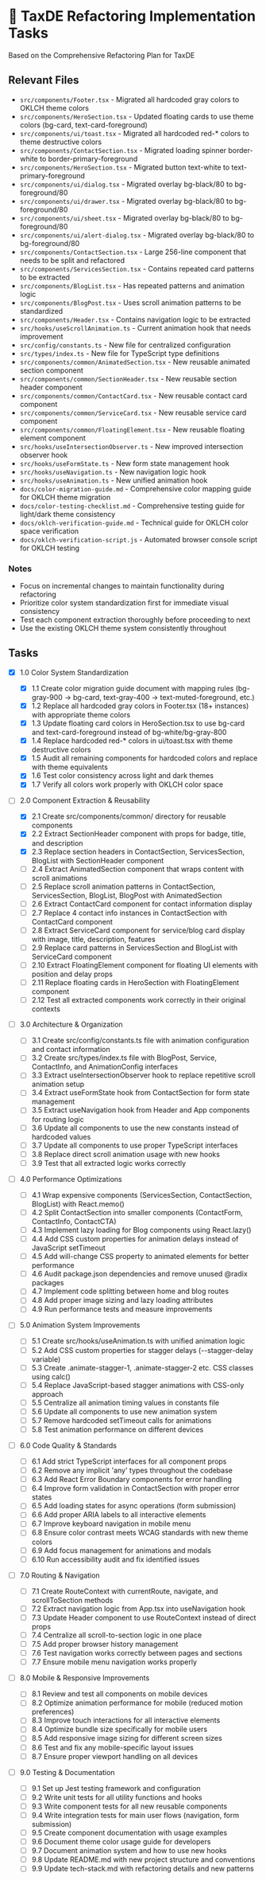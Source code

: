# 🔧 TaxDE Refactoring Implementation Tasks

Based on the Comprehensive Refactoring Plan for TaxDE

## Relevant Files

- `src/components/Footer.tsx` - Migrated all hardcoded gray colors to OKLCH theme colors
- `src/components/HeroSection.tsx` - Updated floating cards to use theme colors (bg-card, text-card-foreground)
- `src/components/ui/toast.tsx` - Migrated all hardcoded red-\* colors to theme destructive colors
- `src/components/ContactSection.tsx` - Migrated loading spinner border-white to border-primary-foreground
- `src/components/HeroSection.tsx` - Migrated button text-white to text-primary-foreground
- `src/components/ui/dialog.tsx` - Migrated overlay bg-black/80 to bg-foreground/80
- `src/components/ui/drawer.tsx` - Migrated overlay bg-black/80 to bg-foreground/80
- `src/components/ui/sheet.tsx` - Migrated overlay bg-black/80 to bg-foreground/80
- `src/components/ui/alert-dialog.tsx` - Migrated overlay bg-black/80 to bg-foreground/80
- `src/components/ContactSection.tsx` - Large 256-line component that needs to be split and refactored
- `src/components/ServicesSection.tsx` - Contains repeated card patterns to be extracted
- `src/components/BlogList.tsx` - Has repeated patterns and animation logic
- `src/components/BlogPost.tsx` - Uses scroll animation patterns to be standardized
- `src/components/Header.tsx` - Contains navigation logic to be extracted
- `src/hooks/useScrollAnimation.ts` - Current animation hook that needs improvement
- `src/config/constants.ts` - New file for centralized configuration
- `src/types/index.ts` - New file for TypeScript type definitions
- `src/components/common/AnimatedSection.tsx` - New reusable animated section component
- `src/components/common/SectionHeader.tsx` - New reusable section header component
- `src/components/common/ContactCard.tsx` - New reusable contact card component
- `src/components/common/ServiceCard.tsx` - New reusable service card component
- `src/components/common/FloatingElement.tsx` - New reusable floating element component
- `src/hooks/useIntersectionObserver.ts` - New improved intersection observer hook
- `src/hooks/useFormState.ts` - New form state management hook
- `src/hooks/useNavigation.ts` - New navigation logic hook
- `src/hooks/useAnimation.ts` - New unified animation hook
- `docs/color-migration-guide.md` - Comprehensive color mapping guide for OKLCH theme migration
- `docs/color-testing-checklist.md` - Comprehensive testing guide for light/dark theme consistency
- `docs/oklch-verification-guide.md` - Technical guide for OKLCH color space verification
- `docs/oklch-verification-script.js` - Automated browser console script for OKLCH testing

### Notes

- Focus on incremental changes to maintain functionality during refactoring
- Prioritize color system standardization first for immediate visual consistency
- Test each component extraction thoroughly before proceeding to next
- Use the existing OKLCH theme system consistently throughout

## Tasks

- [x] 1.0 Color System Standardization

  - [x] 1.1 Create color migration guide document with mapping rules (bg-gray-900 → bg-card, text-gray-400 → text-muted-foreground, etc.)
  - [x] 1.2 Replace all hardcoded gray colors in Footer.tsx (18+ instances) with appropriate theme colors
  - [x] 1.3 Update floating card colors in HeroSection.tsx to use bg-card and text-card-foreground instead of bg-white/bg-gray-800
  - [x] 1.4 Replace hardcoded red-\* colors in ui/toast.tsx with theme destructive colors
  - [x] 1.5 Audit all remaining components for hardcoded colors and replace with theme equivalents
  - [x] 1.6 Test color consistency across light and dark themes
  - [x] 1.7 Verify all colors work properly with OKLCH color space

- [ ] 2.0 Component Extraction & Reusability

  - [x] 2.1 Create src/components/common/ directory for reusable components
  - [x] 2.2 Extract SectionHeader component with props for badge, title, and description
  - [x] 2.3 Replace section headers in ContactSection, ServicesSection, BlogList with SectionHeader component
  - [ ] 2.4 Extract AnimatedSection component that wraps content with scroll animations
  - [ ] 2.5 Replace scroll animation patterns in ContactSection, ServicesSection, BlogList, BlogPost with AnimatedSection
  - [ ] 2.6 Extract ContactCard component for contact information display
  - [ ] 2.7 Replace 4 contact info instances in ContactSection with ContactCard component
  - [ ] 2.8 Extract ServiceCard component for service/blog card display with image, title, description, features
  - [ ] 2.9 Replace card patterns in ServicesSection and BlogList with ServiceCard component
  - [ ] 2.10 Extract FloatingElement component for floating UI elements with position and delay props
  - [ ] 2.11 Replace floating cards in HeroSection with FloatingElement component
  - [ ] 2.12 Test all extracted components work correctly in their original contexts

- [ ] 3.0 Architecture & Organization

  - [ ] 3.1 Create src/config/constants.ts file with animation configuration and contact information
  - [ ] 3.2 Create src/types/index.ts file with BlogPost, Service, ContactInfo, and AnimationConfig interfaces
  - [ ] 3.3 Extract useIntersectionObserver hook to replace repetitive scroll animation setup
  - [ ] 3.4 Extract useFormState hook from ContactSection for form state management
  - [ ] 3.5 Extract useNavigation hook from Header and App components for routing logic
  - [ ] 3.6 Update all components to use the new constants instead of hardcoded values
  - [ ] 3.7 Update all components to use proper TypeScript interfaces
  - [ ] 3.8 Replace direct scroll animation usage with new hooks
  - [ ] 3.9 Test that all extracted logic works correctly

- [ ] 4.0 Performance Optimizations

  - [ ] 4.1 Wrap expensive components (ServicesSection, ContactSection, BlogList) with React.memo()
  - [ ] 4.2 Split ContactSection into smaller components (ContactForm, ContactInfo, ContactCTA)
  - [ ] 4.3 Implement lazy loading for Blog components using React.lazy()
  - [ ] 4.4 Add CSS custom properties for animation delays instead of JavaScript setTimeout
  - [ ] 4.5 Add will-change CSS property to animated elements for better performance
  - [ ] 4.6 Audit package.json dependencies and remove unused @radix packages
  - [ ] 4.7 Implement code splitting between home and blog routes
  - [ ] 4.8 Add proper image sizing and lazy loading attributes
  - [ ] 4.9 Run performance tests and measure improvements

- [ ] 5.0 Animation System Improvements

  - [ ] 5.1 Create src/hooks/useAnimation.ts with unified animation logic
  - [ ] 5.2 Add CSS custom properties for stagger delays (--stagger-delay variable)
  - [ ] 5.3 Create .animate-stagger-1, .animate-stagger-2 etc. CSS classes using calc()
  - [ ] 5.4 Replace JavaScript-based stagger animations with CSS-only approach
  - [ ] 5.5 Centralize all animation timing values in constants file
  - [ ] 5.6 Update all components to use new animation system
  - [ ] 5.7 Remove hardcoded setTimeout calls for animations
  - [ ] 5.8 Test animation performance on different devices

- [ ] 6.0 Code Quality & Standards

  - [ ] 6.1 Add strict TypeScript interfaces for all component props
  - [ ] 6.2 Remove any implicit 'any' types throughout the codebase
  - [ ] 6.3 Add React Error Boundary components for error handling
  - [ ] 6.4 Improve form validation in ContactSection with proper error states
  - [ ] 6.5 Add loading states for async operations (form submission)
  - [ ] 6.6 Add proper ARIA labels to all interactive elements
  - [ ] 6.7 Improve keyboard navigation in mobile menu
  - [ ] 6.8 Ensure color contrast meets WCAG standards with new theme colors
  - [ ] 6.9 Add focus management for animations and modals
  - [ ] 6.10 Run accessibility audit and fix identified issues

- [ ] 7.0 Routing & Navigation

  - [ ] 7.1 Create RouteContext with currentRoute, navigate, and scrollToSection methods
  - [ ] 7.2 Extract navigation logic from App.tsx into useNavigation hook
  - [ ] 7.3 Update Header component to use RouteContext instead of direct props
  - [ ] 7.4 Centralize all scroll-to-section logic in one place
  - [ ] 7.5 Add proper browser history management
  - [ ] 7.6 Test navigation works correctly between pages and sections
  - [ ] 7.7 Ensure mobile menu navigation works properly

- [ ] 8.0 Mobile & Responsive Improvements

  - [ ] 8.1 Review and test all components on mobile devices
  - [ ] 8.2 Optimize animation performance for mobile (reduced motion preferences)
  - [ ] 8.3 Improve touch interactions for all interactive elements
  - [ ] 8.4 Optimize bundle size specifically for mobile users
  - [ ] 8.5 Add responsive image sizing for different screen sizes
  - [ ] 8.6 Test and fix any mobile-specific layout issues
  - [ ] 8.7 Ensure proper viewport handling on all devices

- [ ] 9.0 Testing & Documentation
  - [ ] 9.1 Set up Jest testing framework and configuration
  - [ ] 9.2 Write unit tests for all utility functions and hooks
  - [ ] 9.3 Write component tests for all new reusable components
  - [ ] 9.4 Write integration tests for main user flows (navigation, form submission)
  - [ ] 9.5 Create component documentation with usage examples
  - [ ] 9.6 Document theme color usage guide for developers
  - [ ] 9.7 Document animation system and how to use new hooks
  - [ ] 9.8 Update README.md with new project structure and conventions
  - [ ] 9.9 Update tech-stack.md with refactoring details and new patterns

